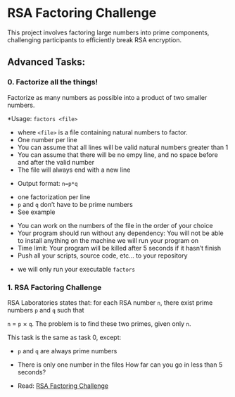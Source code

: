 # RSA Factoring Challenge

This project involves factoring large numbers into prime components, challenging participants to efficiently break RSA encryption.

## Advanced Tasks:

### 0. Factorize all the things!
Factorize as many numbers as possible into a product of two smaller numbers.

*Usage: `factors <file>`
 - where `<file>` is a file containing natural numbers to factor.
 - One number per line
 - You can assume that all lines will be valid natural numbers greater than 1
 - You can assume that there will be no empy line, and no space before and after the valid number
 - The file will always end with a new line
* Output format: `n=p*q`
 - one factorization per line
 - `p` and `q` don’t have to be prime numbers
 - See example
* You can work on the numbers of the file in the order of your choice
* Your program should run without any dependency: You will not be able to install anything on the machine we will run your program on
* Time limit: Your program will be killed after 5 seconds if it hasn’t finish
* Push all your scripts, source code, etc… to your repository
 - we will only run your executable `factors`
 
 
### 1. RSA Factoring Challenge
RSA Laboratories states that: for each RSA number `n`, there exist prime numbers `p` and `q` such that

`n` = `p` × `q`. The problem is to find these two primes, given only `n`.

This task is the same as task 0, except:

* `p` and `q` are always prime numbers
* There is only one number in the files
How far can you go in less than 5 seconds?

* Read: [RSA Factoring Challenge](https://en.wikipedia.org/wiki/RSA_Factoring_Challenge)
